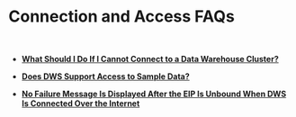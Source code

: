 # Connection and Access FAQs<a name="dws_03_0024"></a>

  

-   **[What Should I Do If I Cannot Connect to a Data Warehouse Cluster?](what-should-i-do-if-i-cannot-connect-to-a-data-warehouse-cluster.md)**  

-   **[Does DWS Support Access to Sample Data?](does-dws-support-access-to-sample-data.md)**  

-   **[No Failure Message Is Displayed After the EIP Is Unbound When DWS Is Connected Over the Internet](no-failure-message-is-displayed-after-the-eip-is-unbound-when-dws-is-connected-over-the-internet.md)**  


